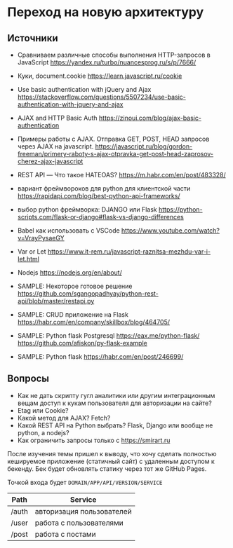 # Переход на новую архитектуру

## Источники

* Сравниваем различные способы выполнения HTTP-запросов в JavaScript https://yandex.ru/turbo/nuancesprog.ru/s/p/7666/
* Куки, document.cookie https://learn.javascript.ru/cookie
* Use basic authentication with jQuery and Ajax https://stackoverflow.com/questions/5507234/use-basic-authentication-with-jquery-and-ajax
* AJAX and HTTP Basic Auth https://zinoui.com/blog/ajax-basic-authentication
* Примеры работы с AJAX. Отправка GET, POST, HEAD запросов через AJAX на javascript. https://javascript.ru/blog/gordon-freeman/primery-raboty-s-ajax-otpravka-get-post-head-zaprosov-cherez-ajax-javascript
* REST API — Что такое HATEOAS? https://m.habr.com/en/post/483328/
* вариант фреймвороков для python для клиентской части https://rapidapi.com/blog/best-python-api-frameworks/
* выбор python фреймворка: DJANGO или Flask https://python-scripts.com/flask-or-django#flask-vs-django-differences
* Babel как использовать с VSCode https://www.youtube.com/watch?v=VrayPysaeGY
* Var or Let https://www.it-rem.ru/javascript-raznitsa-mezhdu-var-i-let.html
* Nodejs https://nodejs.org/en/about/

* SAMPLE: Некоторое готовое решение https://github.com/sgangopadhyay/python-rest-api/blob/master/restapi.py
* SAMPLE: CRUD приложение на Flask https://habr.com/en/company/skillbox/blog/464705/
* SAMPLE: Python flask Postgresql https://eax.me/python-flask/ https://github.com/afiskon/py-flask-example
* SAMPLE: Python flask https://habr.com/en/post/246699/

## Вопросы

* Как не дать скрипту гугл аналитики или другим интеграционным вещам доступ к кукам пользователя для авторизации на сайте?
* Etag или Cookie?
* Какой метод для AJAX? Fetch?
* Какой REST API на Python выбрать? Flask, Django или вообще не python, а nodejs?
* Как ограничить запросы только с https://smirart.ru

После изучения темы пришел к выводу, что хочу сделать полностью кешируемое приложение (статичный сайт) с удаленным доступом к бекенду. Бек будет обновлять статику через тот же GitHub Pages.

Точкой входа будет `DOMAIN/APP/API/VERSION/SERVICE`

|Path|Service|
|-|-|
|/auth|авторизация пользователей|
|/user|работа с пользователями|
|/post|работа с постами|
